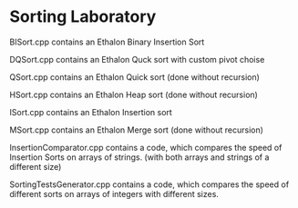 # Sorting Laboratory
BISort.cpp contains an Ethalon Binary Insertion Sort

DQSort.cpp contains an Ethalon Quck sort with custom pivot choise

QSort.cpp contains an Ethalon Quick sort (done without recursion)

HSort.cpp contains an Ethalon Heap sort (done without recursion)

ISort.cpp contains an Ethalon Insertion sort

MSort.cpp contains an Ethalon Merge sort (done without recursion)

InsertionComparator.cpp contains a code, which compares the speed of Insertion Sorts on arrays of strings.
(with both arrays and strings of a different size)

SortingTestsGenerator.cpp contains a code, which compares the speed of different sorts on arrays of integers with different sizes.
